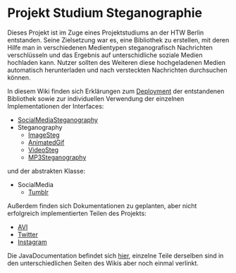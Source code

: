 # Projekt Studium Steganographie
Dieses Projekt ist im Zuge eines Projektstudiums an der HTW Berlin entstanden. Seine Zielsetzung war es, eine Bibliothek zu erstellen, mit deren Hilfe man in verschiedenen Medientypen steganografisch Nachrichten verschlüsseln und das Ergebnis auf unterschidliche soziale Medien hochladen kann. Nutzer sollten des Weiteren diese hochgeladenen Medien automatisch herunterladen und nach versteckten Nachrichten durchsuchen können.

In diesem Wiki finden sich Erklärungen zum [Deployment](https://github.com/enricoDec/ProjektStudiumSteganography/wiki/Deployment-Guide) der entstandenen Bibliothek sowie zur individuellen Verwendung der einzelnen Implementationen der Interfaces:

- [SocialMediaSteganography](https://github.com/enricoDec/ProjektStudiumSteganography/wiki/Usage-Guide)
- Steganography
  - [ImageSteg](https://github.com/enricoDec/ProjektStudiumSteganography/wiki/ImageSteg)
  - [AnimatedGif](https://github.com/enricoDec/ProjektStudiumSteganography/wiki/Animated-GIF)
  - [VideoSteg](https://github.com/enricoDec/ProjektStudiumSteganography/wiki/VideoSteg)
  - [MP3Steganography](https://github.com/enricoDec/ProjektStudiumSteganography/wiki/MP3Steganography)

und der abstrakten Klasse:
- SocialMedia
  - [Tumblr](https://github.com/enricoDec/ProjektStudiumSteganography/wiki/Tumblr)

Außerdem finden sich Dokumentationen zu geplanten, aber nicht erfolgreich implementierten Teilen des Projekts:
- [AVI](https://github.com/enricoDec/ProjektStudiumSteganography/wiki/Erweiterung#avi-corepng)
- [Twitter](https://github.com/enricoDec/ProjektStudiumSteganography/wiki/Erweiterung#twitter)
- [Instagram](https://github.com/enricoDec/ProjektStudiumSteganography/wiki/Instagram)

Die JavaDocumentation befindet sich [hier](https://enricodec.github.io/ProjektStudiumSteganography/), einzelne Teile derselben sind in den unterschiedlichen Seiten des Wikis aber noch einmal verlinkt.
